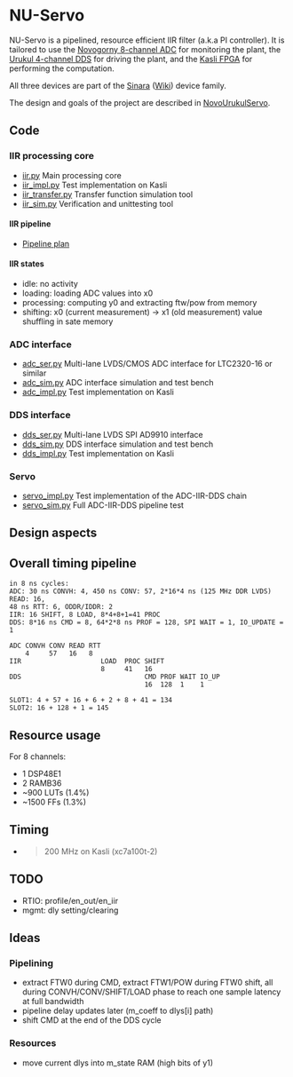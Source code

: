 # NU-Servo

NU-Servo is a pipelined, resource efficient IIR filter (a.k.a PI controller). It is tailored to use the [Novogorny 8-channel ADC](https://github.com/m-labs/sinara/wiki/Novogorny) for monitoring the plant, the [Urukul 4-channel DDS](https://github.com/m-labs/sinara/wiki/Urukul) for driving the plant, and the [Kasli FPGA](https://github.com/m-labs/sinara/wiki/Kasli) for performing the computation.

All three devices are part of the [Sinara](https://github.com/m-labs/sinara) ([Wiki](https://github.com/m-labs/sinara/wiki)) device family.

The design and goals of the project are described in [NovoUrukulServo](doc/NovoUrukulServo.md).

## Code

### IIR processing core

* [iir.py](iir.py) Main processing core
* [iir_impl.py](iir_impl.py) Test implementation on Kasli
* [iir_transfer.py](iir_transfer.py) Transfer function simulation tool
* [iir_sim.py](iir_sim.py) Verification and unittesting tool

#### IIR pipeline

* [Pipeline plan](doc/pipeline.ods)

#### IIR states

* idle: no activity
* loading: loading ADC values into x0
* processing: computing y0 and extracting ftw/pow from memory
* shifting: x0 (current measurement) -> x1 (old measurement) value shuffling in sate memory

### ADC interface

* [adc_ser.py](adc_ser.py) Multi-lane LVDS/CMOS ADC interface for LTC2320-16 or
  similar
* [adc_sim.py](adc_sim.py) ADC interface simulation and test bench
* [adc_impl.py](adc_impl.py) Test implementation on Kasli

### DDS interface

* [dds_ser.py](dds_ser.py) Multi-lane LVDS SPI AD9910 interface
* [dds_sim.py](dds_sim.py) DDS interface simulation and test bench
* [dds_impl.py](dds_impl.py) Test implementation on Kasli

### Servo

* [servo_impl.py](servo_impl.py) Test implementation of the ADC-IIR-DDS chain
* [servo_sim.py](servo_sim.py) Full ADC-IIR-DDS pipeline test

## Design aspects

## Overall timing pipeline

```
in 8 ns cycles:
ADC: 30 ns CONVH: 4, 450 ns CONV: 57, 2*16*4 ns (125 MHz DDR LVDS) READ: 16,
48 ns RTT: 6, ODDR/IDDR: 2
IIR: 16 SHIFT, 8 LOAD, 8*4+8+1=41 PROC
DDS: 8*16 ns CMD = 8, 64*2*8 ns PROF = 128, SPI WAIT = 1, IO_UPDATE = 1

ADC CONVH CONV READ RTT
    4     57   16   8
IIR                    LOAD  PROC SHIFT
                       8     41   16
DDS                               CMD PROF WAIT IO_UP
                                  16  128  1    1

SLOT1: 4 + 57 + 16 + 6 + 2 + 8 + 41 = 134
SLOT2: 16 + 128 + 1 = 145
```

## Resource usage

For 8 channels:

* 1 DSP48E1
* 2 RAMB36
* ~900 LUTs (1.4%)
* ~1500 FFs (1.3%)

## Timing

* > 200 MHz on Kasli (xc7a100t-2)

## TODO

* RTIO: profile/en_out/en_iir
* mgmt: dly setting/clearing

## Ideas

### Pipelining

* extract FTW0 during CMD, extract FTW1/POW during FTW0 shift, all during CONVH/CONV/SHIFT/LOAD phase to reach one sample latency at full bandwidth
* pipeline delay updates later (m_coeff to dlys[i] path)
* shift CMD at the end of the DDS cycle

### Resources

* move current dlys into m_state RAM (high bits of y1)

